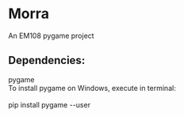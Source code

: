 # Morra
An EM108 pygame project

## Dependencies: 
pygame <br />
To install pygame on Windows, execute in terminal: <br /><br />
pip install pygame --user
